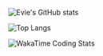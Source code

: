 ![Evie's GitHub stats](https://github-readme-stats.vercel.app/api?username=eviejackson&count_private=true&show_icons=true&theme=solarized-light)

![Top Langs](https://github-readme-stats.vercel.app/api/top-langs/?username=eviejackson&langs_count=8&layout=compact&theme=solarized-light)

![WakaTime Coding Stats](https://github-readme-stats.vercel.app/api/wakatime?username=eviejackson&theme=solarized-light)
